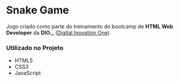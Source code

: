 # Snake Game

Jogo criado como parte do treinamento do bootcamp de **HTML Web Developer** da **DIO._** ([Digital Inovation One](https://web.dio.me/home "Digital Inovation One")).

### Utilizado no Projeto
- HTML5
- CSS3
- JavaScript

